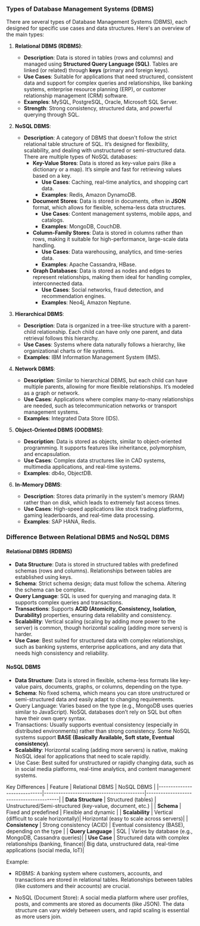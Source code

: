 ### Types of Database Management Systems (DBMS)

There are several types of Database Management Systems (DBMS), each designed for specific use cases and data structures. Here's an overview of the main types:

1. **Relational DBMS (RDBMS)**:
   - **Description**: Data is stored in tables (rows and columns) and managed using **Structured Query Language (SQL)**. Tables are linked (or related) through **keys** (primary and foreign keys).
   - **Use Cases**: Suitable for applications that need structured, consistent data and support for complex queries and relationships, like banking systems, enterprise resource planning (ERP), or customer relationship management (CRM) software.
   - **Examples**: MySQL, PostgreSQL, Oracle, Microsoft SQL Server.
   - **Strength**: Strong consistency, structured data, and powerful querying through SQL.

2. **NoSQL DBMS**:
   - **Description**: A category of DBMS that doesn't follow the strict relational table structure of SQL. It’s designed for flexibility, scalability, and dealing with unstructured or semi-structured data. There are multiple types of NoSQL databases:
     - **Key-Value Stores**: Data is stored as key-value pairs (like a dictionary or a map). It’s simple and fast for retrieving values based on a key.
       - **Use Cases**: Caching, real-time analytics, and shopping cart data.
       - **Examples**: Redis, Amazon DynamoDB.
     - **Document Stores**: Data is stored in documents, often in **JSON** format, which allows for flexible, schema-less data structures.
       - **Use Cases**: Content management systems, mobile apps, and catalogs.
       - **Examples**: MongoDB, CouchDB.
     - **Column-Family Stores**: Data is stored in columns rather than rows, making it suitable for high-performance, large-scale data handling.
       - **Use Cases**: Data warehousing, analytics, and time-series data.
       - **Examples**: Apache Cassandra, HBase.
     - **Graph Databases**: Data is stored as nodes and edges to represent relationships, making them ideal for handling complex, interconnected data.
       - **Use Cases**: Social networks, fraud detection, and recommendation engines.
       - **Examples**: Neo4j, Amazon Neptune.

3. **Hierarchical DBMS**:
   - **Description**: Data is organized in a tree-like structure with a parent-child relationship. Each child can have only one parent, and data retrieval follows this hierarchy.
   - **Use Cases**: Systems where data naturally follows a hierarchy, like organizational charts or file systems.
   - **Examples**: IBM Information Management System (IMS).

4. **Network DBMS**:
   - **Description**: Similar to hierarchical DBMS, but each child can have multiple parents, allowing for more flexible relationships. It’s modeled as a graph or network.
   - **Use Cases**: Applications where complex many-to-many relationships are needed, such as telecommunication networks or transport management systems.
   - **Examples**: Integrated Data Store (IDS).

5. **Object-Oriented DBMS (OODBMS)**:
   - **Description**: Data is stored as objects, similar to object-oriented programming. It supports features like inheritance, polymorphism, and encapsulation.
   - **Use Cases**: Complex data structures like in CAD systems, multimedia applications, and real-time systems.
   - **Examples**: db4o, ObjectDB.

6. **In-Memory DBMS**:
   - **Description**: Stores data primarily in the system's memory (RAM) rather than on disk, which leads to extremely fast access times.
   - **Use Cases**: High-speed applications like stock trading platforms, gaming leaderboards, and real-time data processing.
   - **Examples**: SAP HANA, Redis.

### Difference Between Relational DBMS and NoSQL DBMS

#### **Relational DBMS (RDBMS)**
- **Data Structure**: Data is stored in structured tables with predefined schemas (rows and columns). Relationships between tables are established using keys.
- **Schema**: Strict schema design; data must follow the schema. Altering the schema can be complex.
- **Query Language**: SQL is used for querying and managing data. It supports complex queries and transactions.
- **Transactions**: Supports **ACID (Atomicity, Consistency, Isolation, Durability)** properties, ensuring data reliability and consistency.
- **Scalability**: Vertical scaling (scaling by adding more power to the server) is common, though horizontal scaling (adding more servers) is harder.
- **Use Case**: Best suited for structured data with complex relationships, such as banking systems, enterprise applications, and any data that needs high consistency and reliability.

#### **NoSQL DBMS**
- **Data Structure**: Data is stored in flexible, schema-less formats like key-value pairs, documents, graphs, or columns, depending on the type.
- **Schema**: No fixed schema, which means you can store unstructured or semi-structured data and easily adapt to changing requirements.
- Query Language: Varies based on the type (e.g., MongoDB uses queries similar to JavaScript). NoSQL databases don’t rely on SQL but often have their own query syntax.
- Transactions: Usually supports eventual consistency (especially in distributed environments) rather than strong consistency. Some NoSQL systems support **BASE (Basically Available, Soft state, Eventual consistency)**.
- **Scalability**: Horizontal scaling (adding more servers) is native, making NoSQL ideal for applications that need to scale rapidly.
- Use Case: Best suited for unstructured or rapidly changing data, such as in social media platforms, real-time analytics, and content management systems.

 Key Differences
| Feature                     | Relational DBMS                          | NoSQL DBMS                              |
|-----------------------------|------------------------------------------|-----------------------------------------|
| **Data Structure**           | Structured (tables)                      | Unstructured/Semi-structured (key-value, document, etc.) |
| **Schema**                   | Fixed and predefined                     | Flexible and dynamic                    |
| **Scalability**              | Vertical (difficult to scale horizontally)| Horizontal (easy to scale across servers)|
| **Consistency**              | Strong consistency (ACID)                | Eventual consistency (BASE), depending on the type |
| **Query Language**           | SQL                                      | Varies by database (e.g., MongoDB, Cassandra queries)|
| **Use Case**                 | Structured data with complex relationships (banking, finance)| Big data, unstructured data, real-time applications (social media, IoT)|

 Example:
- RDBMS: A banking system where customers, accounts, and transactions are stored in relational tables. Relationships between tables (like customers and their accounts) are crucial.
  
- NoSQL (Document Store): A social media platform where user profiles, posts, and comments are stored as documents (like JSON). The data structure can vary widely between users, and rapid scaling is essential as more users join.